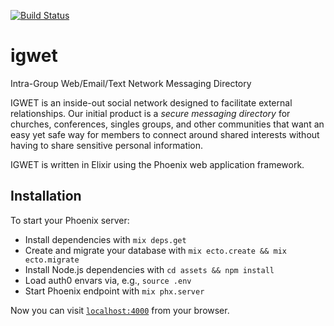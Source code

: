 [![Build Status](https://semaphoreci.com/api/v1/drernie/igwet/branches/master/badge.svg)](https://semaphoreci.com/drernie/igwet)

# igwet
Intra-Group Web/Email/Text Network Messaging Directory

IGWET is an inside-out social network designed to facilitate external relationships.  Our initial product is a *secure messaging directory* for churches, conferences, singles groups, and other communities that want an easy yet safe way for members to connect around shared interests without having to share sensitive personal information.

IGWET is written in Elixir using the Phoenix web application framework.

## Installation

To start your Phoenix server:

  * Install dependencies with `mix deps.get`
  * Create and migrate your database with `mix ecto.create && mix ecto.migrate`
  * Install Node.js dependencies with `cd assets && npm install`
  * Load auth0 envars via, e.g., `source .env`
  * Start Phoenix endpoint with `mix phx.server`

Now you can visit [`localhost:4000`](http://localhost:4000) from your browser.
